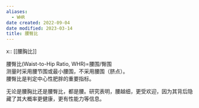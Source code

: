 ```yaml
---
aliases:
  - WHR
date created: 2022-09-04
date modified: 2023-03-14
title: 腰臀比
---
```


x:: [[腰胸比]]

腰臀比(Waist-to-Hip Ratio, WHR)=腰围/臀围  
测量时采用腰节围或最小腰围，不采用腰围（脐点）。  
腰臀比是判定中心性肥胖的重要指标。

无论是腰胸比还是腰臀比，都是腰。研究表明，腰越细，更受欢迎，因为其背后隐藏了其大概率更健康，更有性能力等信息。
